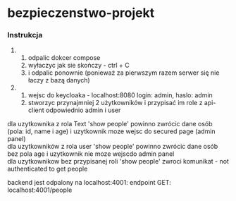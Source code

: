 # bezpieczenstwo-projekt

### Instrukcja
1.
    1. odpalic dokcer compose
    2. wyłaczyc jak sie skończy - ctrl + C
    3. i odpalic ponownie (ponieważ za pierwszym razem serwer się nie łaczy z bazą danych)
2. 
    1. wejsc do keycloaka - localhost:8080 login: admin, haslo: admin
    2. stworzyc przynajmniej 2 użytkowników i przypisać im role z api-client odpowiednio admin i user


dla uzytkownika z rola Text 'show people' powinno zwrócic dane osób (pola: id, name i age) i uzytkownik moze wejsc do secured page (admin panel)\
dla uzytkowników z rola user 'show people' powinno zwrócic dane osób bez pola age i uzytkownik nie moze wejscdo admin panel\
dla uzytkownikow bez przypisanej roli 'show people' zwroci komunikat - not authenticated to get people 

backend jest odpalony na localhost:4001:
endpoint GET: localhost:4001/people